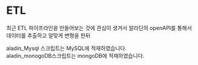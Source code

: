 # ETL

최근 ETL 파이프라인을 만들어보는 것에 관심이 생겨서 
알라딘의 openAPI를 통해서 데이터를 추출하고 
알맞게 변형을 한뒤

aladin_Mysql 스크립트는 MySQL에 적재하였습니다.<br>
aladin_monogoDB스크립트는 mongoDB에 적재하였습니다.





